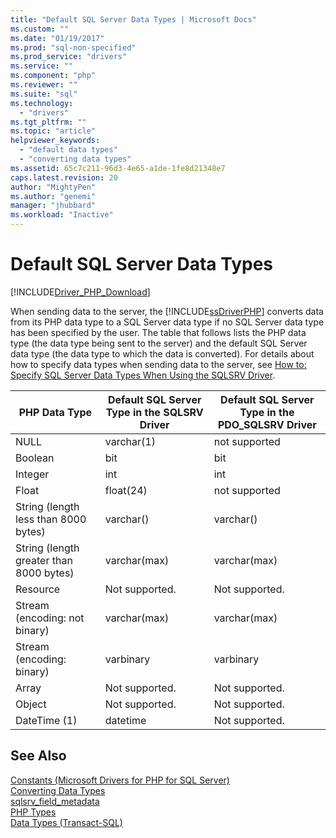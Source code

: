```yaml
---
title: "Default SQL Server Data Types | Microsoft Docs"
ms.custom: ""
ms.date: "01/19/2017"
ms.prod: "sql-non-specified"
ms.prod_service: "drivers"
ms.service: ""
ms.component: "php"
ms.reviewer: ""
ms.suite: "sql"
ms.technology: 
  - "drivers"
ms.tgt_pltfrm: ""
ms.topic: "article"
helpviewer_keywords: 
  - "default data types"
  - "converting data types"
ms.assetid: 65c7c211-96d3-4e65-a1de-1fe8d21348e7
caps.latest.revision: 20
author: "MightyPen"
ms.author: "genemi"
manager: "jhubbard"
ms.workload: "Inactive"
---
```

# Default SQL Server Data Types
[!INCLUDE[Driver_PHP_Download](../../includes/driver_php_download.md)]

When sending data to the server, the [!INCLUDE[ssDriverPHP](../../includes/ssdriverphp_md.md)] converts data from its PHP data type to a SQL Server data type if no SQL Server data type has been specified by the user. The table that follows lists the PHP data type (the data type being sent to the server) and the default SQL Server data type (the data type to which the data is converted). For details about how to specify data types when sending data to the server, see [How to: Specify SQL Server Data Types When Using the SQLSRV Driver](../../connect/php/how-to-specify-sql-server-data-types-when-using-the-sqlsrv-driver.md).  
  
|PHP Data Type|Default SQL Server Type in the SQLSRV Driver|Default SQL Server Type in the PDO_SQLSRV Driver|  
|-----------------|------------------------------------------------|-----------------------------------------------------|  
|NULL|varchar(1)|not supported|  
|Boolean|bit|bit|  
|Integer|int|int|  
|Float|float(24)|not supported|  
|String (length less than 8000 bytes)|varchar(<string length>)|varchar(<string length>)|  
|String (length greater than 8000 bytes)|varchar(max)|varchar(max)|  
|Resource|Not supported.|Not supported.|  
|Stream (encoding: not binary)|varchar(max)|varchar(max)|  
|Stream (encoding: binary)|varbinary|varbinary|  
|Array|Not supported.|Not supported.|  
|Object|Not supported.|Not supported.|  
|DateTime (1)|datetime|Not supported.|  
  
## See Also  
[Constants &#40;Microsoft Drivers for PHP for SQL Server&#41;](../../connect/php/constants-microsoft-drivers-for-php-for-sql-server.md)  
[Converting Data Types](../../connect/php/converting-data-types.md)  
[sqlsrv_field_metadata](../../connect/php/sqlsrv-field-metadata.md)  
[PHP Types](http://go.microsoft.com/fwlink/?LinkId=109071)  
[Data Types (Transact-SQL)](http://go.microsoft.com/fwlink/?LinkId=109068)  
  
